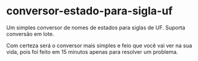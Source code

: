 # conversor-estado-para-sigla-uf
Um simples conversor de nomes de estados para siglas de UF. Suporta conversão em lote.

Com certeza será o conversor mais simples e feio que você vai ver na sua vida, pois foi feito em 15 minutos apenas para resolver um problema.
